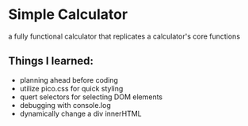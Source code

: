 # Simple Calculator 
a fully functional calculator that replicates a calculator's core functions 

## Things I learned:
* planning ahead before coding 
* utilize pico.css for quick styling 
* quert selectors for selecting DOM elements 
* debugging with console.log
* dynamically change a div innerHTML
